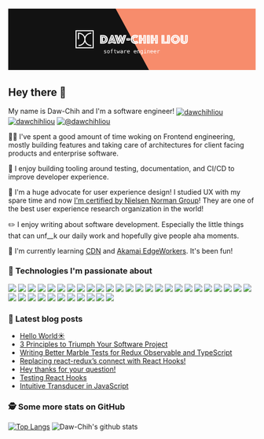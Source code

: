 <!-- reference: https://towardsdatascience.com/build-a-stunning-readme-for-your-github-profile-9b80434fe5d7 -->

[![Header](https://raw.githubusercontent.com/DawChihLiou/DawChihLiou/master/hero.png "Header")](https://dawchihliou.github.io/)

## Hey there 👋

My name is Daw-Chih and I'm a software engineer! 
<a href="https://twitter.com/dawchihliou" target="blank"><img align="center" src="https://cdn.jsdelivr.net/npm/simple-icons@3.0.1/icons/twitter.svg" alt="dawchihliou" height="20" width="20" /></a>
<a href="https://linkedin.com/in/dawchihliou" target="blank"><img align="center" src="https://cdn.jsdelivr.net/npm/simple-icons@3.0.1/icons/linkedin.svg" alt="dawchihliou" height="20" width="20" /></a>
<a href="https://medium.com/@dawchihliou" target="blank"><img align="center" src="https://cdn.jsdelivr.net/npm/simple-icons@3.0.1/icons/medium.svg" alt="@dawchihliou" height="20" width="20" /></a>

👨‍💻 I've spent a good amount of time woking on Frontend engineering, mostly building features and taking care of architectures for client facing products and enterprise software.

💚 I enjoy building tooling around testing, documentation, and CI/CD to improve developer experience.

🎨 I'm a huge advocate for user experience design! I studied UX with my spare time and now [I'm certified by Nielsen Norman Group](https://www.nngroup.com/)! They are one of the best user experience research organization in the world!

✏️ I enjoy writing about software development. Especially the little things that can unf__k our daily work and hopefully give people aha moments.

🌱 I'm currently learning [CDN](https://www.cloudflare.com/learning/cdn/what-is-a-cdn/) and [Akamai EdgeWorkers](https://developer.akamai.com/akamai-edgeworkers-overview). It's been fun!

### 🔧 Technologies I'm passionate about

<!-- use https://simpleicons.org/ to find icons and colors -->
![](https://img.shields.io/badge/Code-TypeScript-informational?style=flat&logo=typescript&logoColor=white&labelColor=121212&color=007ACC)
![](https://img.shields.io/badge/Code-JavaScript-informational?style=flat&logo=javascript&logoColor=white&labelColor=121212&color=F7DF1E)
![](https://img.shields.io/badge/Code-Java-informational?style=flat&logo=java&logoColor=white&labelColor=121212&color=007396)
![](https://img.shields.io/badge/Code-React-informational?style=flat&logo=react&logoColor=white&labelColor=121212&color=61DAFB)
![](https://img.shields.io/badge/Code-ReactiveX-informational?style=flat&logo=reactivex&logoColor=white&labelColor=121212&color=B7178C)
![](https://img.shields.io/badge/Code-Redux-informational?style=flat&logo=redux&logoColor=white&labelColor=121212&color=764ABC)
![](https://img.shields.io/badge/Code-Node.js-informational?style=flat&logo=node.js&logoColor=white&labelColor=121212&color=339933)
![](https://img.shields.io/badge/Code-GraphQL-informational?style=flat&logo=graphql&logoColor=white&labelColor=121212&color=E10098)
![](https://img.shields.io/badge/Code-TypeORM-informational?style=flat&logo=typeorm&logoColor=white&labelColor=121212&color=DD1100)
![](https://img.shields.io/badge/Code-CSS3-informational?style=flat&logo=css3&logoColor=white&labelColor=121212&color=1572B6)
![](https://img.shields.io/badge/Code-Sass-informational?style=flat&logo=sass&logoColor=white&labelColor=121212&color=CC6699)
![](https://img.shields.io/badge/Code-HTML5-informational?style=flat&logo=html5&logoColor=white&labelColor=121212&color=E34F26)
![](https://img.shields.io/badge/Code-Vue.js-informational?style=flat&logo=vue.js&logoColor=white&labelColor=121212&color=4FC08D)
![](https://img.shields.io/badge/Code-MDX-informational?style=flat&logo=mdx&logoColor=white&labelColor=121212&color=F29400)
![](https://img.shields.io/badge/Code-AuthO-informational?style=flat&logo=autho&logoColor=white&labelColor=121212&color=EB5424)
![](https://img.shields.io/badge/Tool-SVG-informational?style=flat&logo=svg&logoColor=white&labelColor=121212&color=FFB13B)
![](https://img.shields.io/badge/Tool-Webpack-informational?style=flat&logo=webpack&logoColor=white&labelColor=121212&color=8DD6F9)
![](https://img.shields.io/badge/Tool-Babel-informational?style=flat&logo=babel&logoColor=white&labelColor=121212&color=F9DC3E)
![](https://img.shields.io/badge/Tool-Jest-informational?style=flat&logo=jest&logoColor=white&labelColor=121212&color=C21325)
![](https://img.shields.io/badge/Tool-Cypress-informational?style=flat&logo=cypress&logoColor=white&labelColor=121212&color=17202C)
![](https://img.shields.io/badge/Tool-Next.js-informational?style=flat&logo=next.js&logoColor=white&labelColor=121212&color=000000)
![](https://img.shields.io/badge/Tool-Vercel-informational?style=flat&logo=vercel&logoColor=white&labelColor=121212&color=000000)
![](https://img.shields.io/badge/Tool-PostgreSQL-informational?style=flat&logo=postgresql&logoColor=white&labelColor=121212&color=336791)
![](https://img.shields.io/badge/Tool-Docker-informational?style=flat&logo=docker&logoColor=white&labelColor=121212&color=2496ED)
![](https://img.shields.io/badge/Tool-GitHub-informational?style=flat&logo=github&logoColor=white&labelColor=121212&color=181717)
![](https://img.shields.io/badge/Tool-GitHub_Actions-informational?style=flat&logo=github-actions&logoColor=white&labelColor=121212&color=2088FF)
![](https://img.shields.io/badge/Tool-Storybook-informational?style=flat&logo=storybook&logoColor=white&labelColor=121212&color=FF4785)
![](https://img.shields.io/badge/Tool-JFrog-informational?style=flat&logo=jfrog&logoColor=white&labelColor=121212&color=41BF47)
![](https://img.shields.io/badge/Tool-npm-informational?style=flat&logo=npm&logoColor=white&labelColor=121212&color=CB3837)
![](https://img.shields.io/badge/Tool-yarn-informational?style=flat&logo=yarn&logoColor=white&labelColor=121212&color=2C8EBB)
![](https://img.shields.io/badge/Tool-Postman-informational?style=flat&logo=postman&logoColor=white&labelColor=121212&color=FF6C37)
![](https://img.shields.io/badge/Tool-RSS-informational?style=flat&logo=rss&logoColor=white&labelColor=121212&color=FFA500)
![](https://img.shields.io/badge/Tool-Sketch-informational?style=flat&logo=sketch&logoColor=white&labelColor=121212&color=F7B500)
![](https://img.shields.io/badge/Cloud-Amazon_AWS-informational?style=flat&logo=amazon-aws&logoColor=white&labelColor=121212&color=232F3E)
![](https://img.shields.io/badge/Cloud-Google_Cloud-informational?style=flat&logo=google-cloud&logoColor=white&labelColor=121212&color=4285F4)
![](https://img.shields.io/badge/CDN-Akamai-informational?style=flat&logo=akamai&logoColor=white&labelColor=121212&color=1293D8)

### 📖 Latest blog posts
<!-- BLOG-POST-LIST:START -->
- [Hello World☀️](https://dawchihliou.github.io/articles/helloworld)
- [3 Principles to Triumph Your Software Project](https://medium.com/@dawchihliou/3-principles-to-triumph-your-software-project-38cc0951b64f?source=rss-c756e9b7bbf6------2)
- [Writing Better Marble Tests for Redux Observable and TypeScript](https://itnext.io/better-marble-test-70c7676a1e2?source=rss-c756e9b7bbf6------2)
- [Replacing react-redux’s connect with React Hooks!](https://medium.com/@dawchihliou/replacing-react-reduxs-connect-with-react-hooks-1c65e2a6909?source=rss-c756e9b7bbf6------2)
- [Hey thanks for your question!](https://medium.com/@dawchihliou/hey-thanks-for-your-question-a2f9041d8a9?source=rss-c756e9b7bbf6------2)
- [Testing React Hooks](https://medium.com/@dawchihliou/testing-react-hooks-6d3ae95cd838?source=rss-c756e9b7bbf6------2)
- [Intuitive Transducer in JavaScript](https://medium.com/@dawchihliou/intuitive-transducer-in-javascript-f358d3fe53d?source=rss-c756e9b7bbf6------2)
<!-- BLOG-POST-LIST:END -->

### 🕵️‍ Some more stats on GitHub
[![Top Langs](https://github-readme-stats.vercel.app/api/top-langs/?username=DawChihLiou&theme=dark&bg_color=121212)](https://github.com/DawChihLiou/github-readme-stats)
![Daw-Chih's github stats](https://github-readme-stats.vercel.app/api?username=DawChihLiou&show_icons=true&theme=dark&bg_color=121212&icon_color=F78C6C)
